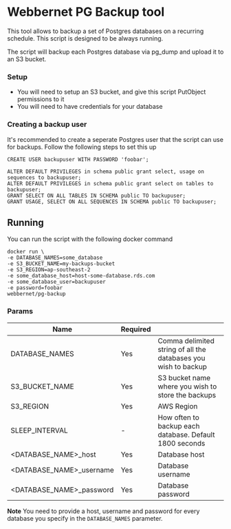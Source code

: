 # Webbernet PG Backup tool

This tool allows to backup a set of Postgres databases on a recurring schedule. This script is designed to be always running.

The script will backup each Postgres database via pg_dump and upload it to an S3 bucket.

### Setup

* You will need to setup an S3 bucket, and give this script PutObject permissions to it
* You will need to have credentials for your database

### Creating a backup user

It's recommended to create a seperate Postgres user that the script can use for backups. Follow the following steps to set this up

```
CREATE USER backupuser WITH PASSWORD 'foobar'; 

ALTER DEFAULT PRIVILEGES in schema public grant select, usage on sequences to backupuser;
ALTER DEFAULT PRIVILEGES in schema public grant select on tables to backupuser;
GRANT SELECT ON ALL TABLES IN SCHEMA public TO backupuser;
GRANT USAGE, SELECT ON ALL SEQUENCES IN SCHEMA public TO backupuser;
```

## Running

You can run the script with the following docker command

```
docker run \
-e DATABASE_NAMES=some_database
-e S3_BUCKET_NAME=my-backups-bucket
-e S3_REGION=ap-southeast-2
-e some_database_host=host-some-database.rds.com
-e some_database_user=backupuser
-e password=foobar
webbernet/pg-backup 
```

### Params

| Name | Required | |
| ------------- |-------------| -----|
| DATABASE_NAMES  | Yes | Comma delimited string of all the databases you wish to backup |
| S3_BUCKET_NAME | Yes | S3 bucket name where you wish to store the backups |
| S3_REGION  | Yes | AWS Region |
| SLEEP_INTERVAL | - | How often to backup each database. Default 1800 seconds |
| <DATABASE_NAME>_host | Yes | Database host |
| <DATABASE_NAME>_username | Yes | Database username |
| <DATABASE_NAME>_password | Yes | Database password |

**Note** You need to provide a host, username and password for every database you specify in the `DATABASE_NAMES` parameter.
